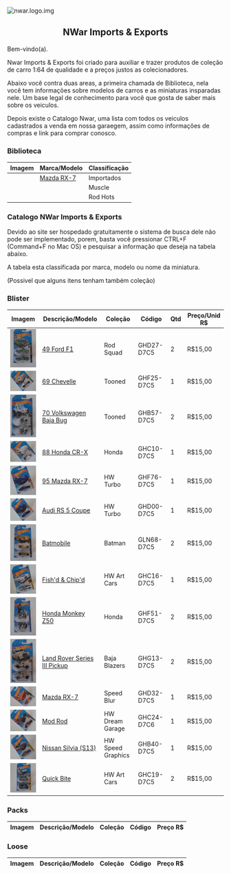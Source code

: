 ![nwar.logo.img]()
<center><h2> NWar Imports & Exports</h2></center>

Bem-vindo(a).

Nwar Imports & Exports foi criado para auxiliar e trazer produtos de coleção de carro 1:64 de qualidade e a preços justos as colecionadores.

Abaixo você contra duas areas, a primeira chamada de Biblioteca, nela você tem informações sobre modelos de carros e as miniaturas insparadas nele. Um base legal de conhecimento para você que gosta de saber mais sobre os veiculos.

Depois existe o Catalogo Nwar, uma lista com todos os veiculos cadastrados a venda em nossa garaegem, assim como informações de compras e link para comprar conosco.

### Biblioteca 

|Imagem|Marca/Modelo|Classificação
|--|--|--|
| |[Mazda RX-7](./pt/mazda-rx7.md) |Importados|
| | |Muscle|
| | |Rod Hots|

### Catalogo NWar Imports & Exports

Devido ao site ser hospedado gratuitamente o sistema de busca dele não pode ser implementado, porem, basta você pressionar CTRL+F (Command+F no Mac OS) e pesquisar a informação que deseja na tabela abaixo. 

A tabela esta classificada por marca, modelo ou nome da miniatura. 

(Possivel que alguns itens tenham também coleção)

### Blister

|Imagem|Descrição/Modelo|Coleção|Código|Qtd|Preço/Unid R$|
|--|--|--|--|--|--|
|<img src='../../img/nwarimports/garagem/49fordf1-ghd27-d7c5.jpg' width='125'>|[49 Ford F1]()|Rod Squad|GHD27-D7C5|2|R$15,00| 
 |<img src='../../img/nwarimports/garagem/69chevelle-ghf25-d7c5.jpg' width='125'>|[69 Chevelle]()|Tooned|GHF25-D7C5|1|R$15,00| 
 |<img src='../../img/nwarimports/garagem/70volkswagenbajabug-ghb57-d7c5.jpg' width='125'>|[70 Volkswagen Baja Bug]()|Tooned|GHB57-D7C5|2|R$15,00| 
 |<img src='../../img/nwarimports/garagem/88hondacr-x-ghc10-d7c5.jpg' width='125'>|[88 Honda CR-X]()|Honda|GHC10-D7C5|1|R$15,00| 
 |<img src='../../img/nwarimports/garagem/95mazdarx-7-ghf76-d7c5.jpg' width='125'>|[95 Mazda RX-7]()|HW Turbo|GHF76-D7C5|1|R$15,00| 
 |<img src='../../img/nwarimports/garagem/audirs5coupe-ghd00-d7c5.jpg' width='125'>|[Audi RS 5 Coupe]()|HW Turbo|GHD00-D7C5|1|R$15,00| 
 |<img src='../../img/nwarimports/garagem/batmobile-gln68-d7c5.jpg' width='125'>|[Batmobile]()|Batman|GLN68-D7C5|2|R$15,00| 
 |<img src='../../img/nwarimports/garagem/fishd&chipd-ghc16-d7c5.jpg' width='125'>|[Fish'd & Chip'd]()|HW Art Cars|GHC16-D7C5|1|R$15,00| 
 |<img src='../../img/nwarimports/garagem/hondamonkeyz50-ghf51-d7c5.jpg' width='125'>|[Honda Monkey Z50]()|Honda|GHF51-D7C5|2|R$15,00| 
 |<img src='../../img/nwarimports/garagem/landroverseriesiiipickup-ghg13-d7c5.jpg' width='125'>|[Land Rover Series III Pickup]()|Baja Blazers|GHG13-D7C5|2|R$15,00| 
 |<img src='../../img/nwarimports/garagem/mazdarx-7-ghd32-d7c5.jpg' width='125'>|[Mazda RX-7]()|Speed Blur|GHD32-D7C5|1|R$15,00| 
 |<img src='../../img/nwarimports/garagem/modrod-ghc24-d7c6.jpg' width='125'>|[Mod Rod]()|HW Dream Garage|GHC24-D7C6|1|R$15,00| 
 |<img src='../../img/nwarimports/garagem/nissansilvia(s13)-ghb40-d7c5.jpg' width='125'>|[Nissan Silvia (S13)]()|HW Speed Graphics|GHB40-D7C5|1|R$15,00| 
 |<img src='../../img/nwarimports/garagem/quickbite-ghc19-d7c5.jpg' width='125'>|[Quick Bite]()|HW Art Cars|GHC19-D7C5|2|R$15,00| 

### Packs

|Imagem|Descrição/Modelo|Coleção|Código|Preço R$|
|--|--|--|--|--|

### Loose

|Imagem|Descrição/Modelo|Coleção|Código|Preço R$|
|--|--|--|--|--|